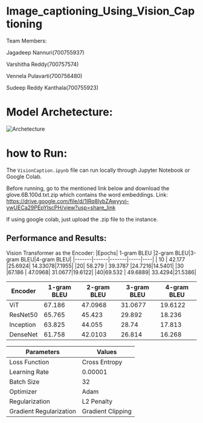 # Image_captioning_Using_Vision_Captioning

Team Members:

Jagadeep Nannuri(700755937)

Varshitha Reddy(700757574)

Vennela Pulavarti(700756480)

Sudeep Reddy Kanthala(700755923)

# Model Archetecture:

![Archetecture](https://github.com/n-jagadeep/Image_captioning_Using_Vision_Captioning/assets/142545023/3f2df858-8e09-43ea-8f32-b29b96423e22)

# how to Run:
The `VisionCaption.ipynb` file can run locally through Jupyter Notebook or Google Colab.

Before running, go to the mentioned link below and download the glove.6B.100d.txt.zip which contains the word embeddings. Link: https://drive.google.com/file/d/1IRq8lybZAwyyvj-ywUECa29PEpYIscPH/view?usp=share_link

If using google colab, just upload the .zip file to the instance.

## Performance and Results:

Vision Transformer as the Encoder:
 |Epochs| 1-gram BLEU |2-gram BLEU|3-gram BLEU|4-gram BLEU|
 |-------|------|-------|-----|----|
| 10   | 42.177    |25.6924|   14.33078|7.1955|
 |20|   58.279  | 39.3787   |24.7216|14.5401|
 |30 |67.186 | 47.0968|  31.0677|19.6122|
 |40|69.532 | 49.6889|  33.4294|21.5386|

 |Encoder| 1-gram BLEU |2-gram BLEU|3-gram BLEU|4-gram BLEU|
|---|---|---|---|---|
 |ViT   |67.186 | 47.0968|  31.0677|19.6122|
 |ResNet50|   65.765  | 45.423  |29.892|18.236|
 |Inception |63.825 | 44.055|  28.74|17.813|
 |DenseNet|61.758 | 42.0103|  26.814|16.268|

|Parameters|Values|
|----|-----|
 |Loss Function | Cross Entropy|
 |Learning Rate | 0.00001|
 |Batch Size | 32|
 |Optimizer | Adam|
 |Regularization | L2 Penalty|
 |Gradient Regularization | Gradient Clipping|
 

